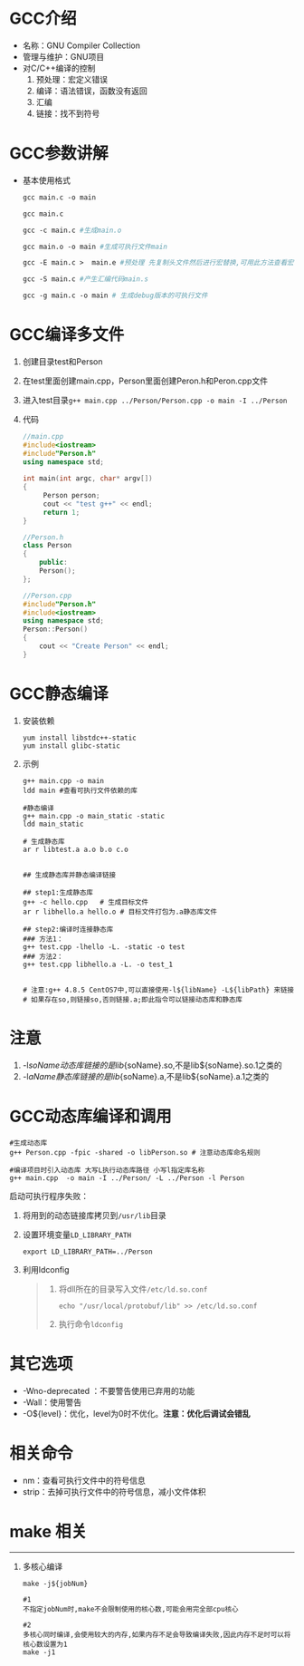 # GCC介绍

+ 名称：GNU Compiler Collection
+ 管理与维护：GNU项目
+ 对C/C++编译的控制
  1. 预处理：宏定义错误
  2. 编译：语法错误，函数没有返回
  3. 汇编
  4. 链接：找不到符号

# GCC参数讲解

+ 基本使用格式 

  ```makefile
  gcc main.c -o main
  
  gcc main.c
  
  gcc -c main.c #生成main.o
  
  gcc main.o -o main #生成可执行文件main
  
  gcc -E main.c >  main.e #预处理 先复制头文件然后进行宏替换,可用此方法查看宏代码
  
  gcc -S main.c #产生汇编代码main.s
  
  gcc -g main.c -o main # 生成debug版本的可执行文件
  ```

  

# GCC编译多文件

1. 创建目录test和Person

2. 在test里面创建main.cpp，Person里面创建Peron.h和Peron.cpp文件

3. 进入test目录`g++ main.cpp ../Person/Person.cpp -o main -I ../Person`

4. 代码

   ```c++
   //main.cpp 
   #include<iostream>
   #include"Person.h"
   using namespace std;
    
   int main(int argc, char* argv[])
   {
        Person person;
        cout << "test g++" << endl;
        return 1;
   }
   
   //Person.h
   class Person
   {
       public:
       Person();
   };
   
   //Person.cpp
   #include"Person.h"
   #include<iostream>
   using namespace std;
   Person::Person()
   {
       cout << "Create Person" << endl;
   }
   ```

   

# GCC静态编译

1. 安装依赖

   ```shell
   yum install libstdc++-static
   yum install glibc-static
   ```

2. 示例

   ```shell
   g++ main.cpp -o main
   ldd main #查看可执行文件依赖的库
   
   #静态编译
   g++ main.cpp -o main_static -static
   ldd main_static
   
   # 生成静态库
   ar r libtest.a a.o b.o c.o
   
   
   ## 生成静态库并静态编译链接
   
   ## step1:生成静态库
   g++ -c hello.cpp   # 生成目标文件
   ar r libhello.a hello.o # 目标文件打包为.a静态库文件
   
   ## step2:编译时连接静态库
   ### 方法1：
   g++ test.cpp -lhello -L. -static -o test
   ### 方法2：
   g++ test.cpp libhello.a -L. -o test_1
   
   
   # 注意:g++ 4.8.5 CentOS7中,可以直接使用-l${libName} -L${libPath} 来链接
   # 如果存在so,则链接so,否则链接.a;即此指令可以链接动态库和静态库
   ```



# 注意

1. -l${soName}动态库链接的是lib${soName}.so,不是lib${soName}.so.1之类的
2. -l${aName}静态库链接的是lib${soName}.a,不是lib${soName}.a.1之类的

# GCC动态库编译和调用

```shell
#生成动态库
g++ Person.cpp -fpic -shared -o libPerson.so # 注意动态库命名规则

#编译项目时引入动态库 大写L执行动态库路径 小写l指定库名称
g++ main.cpp  -o main -I ../Person/ -L ../Person -l Person
```

启动可执行程序失败：

1. 将用到的动态链接库拷贝到`/usr/lib`目录

2. 设置环境变量`LD_LIBRARY_PATH`

   ```shell
   export LD_LIBRARY_PATH=../Person
   ```
   
3. 利用ldconfig

   > 1. 将dll所在的目录写入文件`/etc/ld.so.conf`
   >
   >    ```shell
   >    echo "/usr/local/protobuf/lib" >> /etc/ld.so.conf
   >    ```
   >
   > 2. 执行命令`ldconfig`






# 其它选项

+ -Wno-deprecated ：不要警告使用已弃用的功能
+ -Wall：使用警告
+ -O${level}：优化，level为0时不优化。**注意：优化后调试会错乱**



# 相关命令

+ nm：查看可执行文件中的符号信息
+ strip：去掉可执行文件中的符号信息，减小文件体积







# make 相关

***

1. 多核心编译

   ```shell
   make -j${jobNum}
   
   #1
   不指定jobNum时,make不会限制使用的核心数,可能会用完全部cpu核心
   
   #2 
   多核心同时编译,会使用较大的内存,如果内存不足会导致编译失败,因此内存不足时可以将核心数设置为1
   make -j1
   ```

   